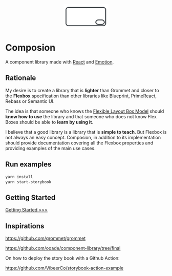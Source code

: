 <p align="center">
  <img width="140" height="77" src="https://raw.githubusercontent.com/neokeld/composion/main/images/logo.png" alt='composion'>
</p>

# Composion

A component library made with [React](https://reactjs.org) and [Emotion](https://emotion.sh).

## Rationale

My desire is to create a library that is **lighter** than Grommet and closer to the **Flexbox** specification than other libraries like Blueprint, PrimeReact, Rebass or Semantic UI.

The idea is that someone who knows the [Flexible Layout Box Model](https://www.w3.org/TR/css-flexbox-1) should **know how to use** the library and that someone who does not know Flex Boxes should be able to **learn by using it**.

I believe that a good library is a library that is **simple to teach**. But Flexbox is not always an easy concept. Composion, in addition to its implementation should provide documentation covering all the Flexbox properties and providing examples of the main use cases.

## Run examples

```shell
yarn install
yarn start-storybook
```

## Getting Started

[Getting Started >>>](https://neokeld.github.io/composion/index.html?path=/story/components-getting-started--page)

## Inspirations

<https://github.com/grommet/grommet>

<https://github.com/ooade/component-library/tree/final>

On how to deploy the story book with a Github Action:

<https://github.com/VibeerCo/storybook-action-example>

